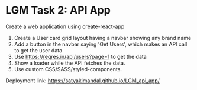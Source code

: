 # LGM Task 2: API App

Create a web application using create-react-app

1. Create a User card grid layout having a navbar showing any brand name 
2. Add a button in the navbar saying 'Get Users', which makes an API call to get the user data
3. Use https://reqres.in/api/users?page=1 to get the data 
4. Show a loader while the API fetches the data. 
5. Use custom CSS/SASS/styled-components. 

Deployment link: https://satyakimandal.github.io/LGM_api_app/
